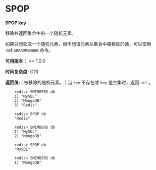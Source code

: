 # SPOP


**SPOP key**

移除并返回集合中的一个随机元素。

如果只想获取一个随机元素，但不想该元素从集合中被移除的话，可以使用 :ref:`SRANDMEMBER` 命令。

**可用版本：**
    >= 1.0.0

**时间复杂度:**
    O(1)

**返回值:**
    | 被移除的随机元素。
    | 当 ``key`` 不存在或 ``key`` 是空集时，返回 ``nil`` 。

```
    redis> SMEMBERS db
    1) "MySQL"
    2) "MongoDB"
    3) "Redis"

    redis> SPOP db
    "Redis"

    redis> SMEMBERS db
    1) "MySQL"
    2) "MongoDB"

    redis> SPOP db
    "MySQL"

    redis> SMEMBERS db
    1) "MongoDB"
```